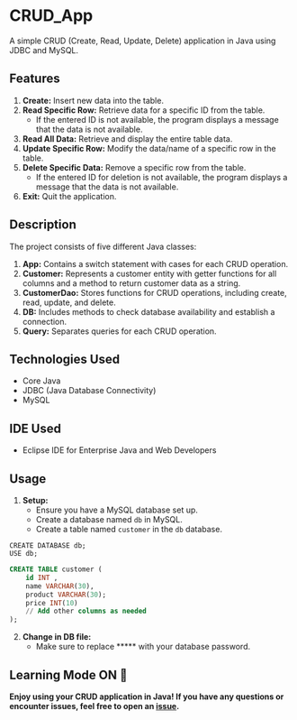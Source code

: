 # CRUD_App


A simple CRUD (Create, Read, Update, Delete) application in Java using JDBC and MySQL.

## Features

1. **Create:** Insert new data into the table.
2. **Read Specific Row:** Retrieve data for a specific ID from the table.
   - If the entered ID is not available, the program displays a message that the data is not available.
3. **Read All Data:** Retrieve and display the entire table data.
4. **Update Specific Row:** Modify the data/name of a specific row in the table.
5. **Delete Specific Data:** Remove a specific row from the table.
   - If the entered ID for deletion is not available, the program displays a message that the data is not available.
6. **Exit:** Quit the application.

## Description

The project consists of five different Java classes:

1. **App:** Contains a switch statement with cases for each CRUD operation.
2. **Customer:** Represents a customer entity with getter functions for all columns and a method to return customer data as a string.
3. **CustomerDao:** Stores functions for CRUD operations, including create, read, update, and delete.
4. **DB:** Includes methods to check database availability and establish a connection.
5. **Query:** Separates queries for each CRUD operation.

## Technologies Used

- Core Java
- JDBC (Java Database Connectivity)
- MySQL

## IDE Used

- Eclipse IDE for Enterprise Java and Web Developers

## Usage

1. **Setup:**
   - Ensure you have a MySQL database set up.
   - Create a database named `db` in MySQL.
   - Create a table named `customer` in the `db` database.

  ```
  CREATE DATABASE db;
  USE db;
  ```

  
   ```sql
   CREATE TABLE customer (
       id INT ,
       name VARCHAR(30),
       product VARCHAR(30);
       price INT(10)
       // Add other columns as needed
   );
  ```
2. **Change in DB file:**
   - Make sure to replace ***** with your database password.

## Learning Mode ON 💛

**Enjoy using your CRUD application in Java! If you have any questions or encounter issues, feel free to open an [issue](https://github.com/yourusername/CRUD_App/issues).**

